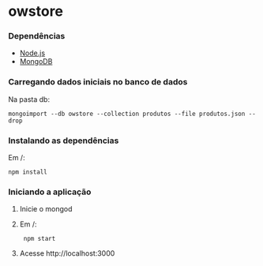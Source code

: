 # owstore

### Dependências

* [Node.js](https://nodejs.org)
* [MongoDB](https://www.mongodb.com)

### Carregando dados iniciais no banco de dados

Na pasta db:

    mongoimport --db owstore --collection produtos --file produtos.json --drop

### Instalando as dependências

Em /:

    npm install

### Iniciando a aplicação

1. Inicie o mongod

2. Em /:

        npm start

3. Acesse http://localhost:3000